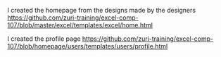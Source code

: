 I created the homepage from the designs made by the designers
https://github.com/zuri-training/excel-comp-107/blob/master/excel/templates/excel/home.html

I created the profile page
https://github.com/zuri-training/excel-comp-107/blob/homepage/users/templates/users/profile.html

